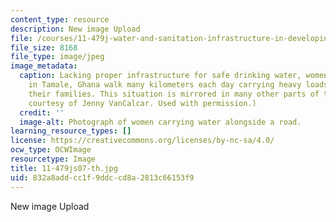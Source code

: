 ```yaml
---
content_type: resource
description: New image Upload
file: /courses/11-479j-water-and-sanitation-infrastructure-in-developing-countries-spring-2007/832a8addcc1f9ddccd8a2813c66153f9_11-479js07-th.jpg
file_size: 8168
file_type: image/jpeg
image_metadata:
  caption: Lacking proper infrastructure for safe drinking water, women and children
    in Tamale, Ghana walk many kilometers each day carrying heavy loads of water to
    their families. This situation is mirrored in many other parts of the world. (Photograph
    courtesy of Jenny VanCalcar. Used with permission.)
  credit: ''
  image-alt: Photograph of women carrying water alongside a road.
learning_resource_types: []
license: https://creativecommons.org/licenses/by-nc-sa/4.0/
ocw_type: OCWImage
resourcetype: Image
title: 11-479js07-th.jpg
uid: 832a8add-cc1f-9ddc-cd8a-2813c66153f9
---
```

New image Upload